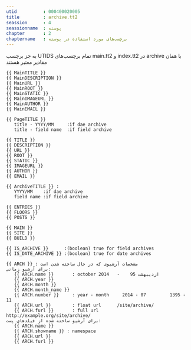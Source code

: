 ```yaml
---
utid          : 000400020005
title         : archive.tt2
seassion      : 4
seassionname  : پوسته
chapter       : 2
chaptername   : برچسب‌های مورد استفاده در پوسته
---
```



<p>به جز برچسب UTIDS تمام برچسب‌های main.tt2 و index.tt2 در archive با همان مقادیر معتبر هستند</p>

<pre><code>{{ MainTITLE }}
{{ MainDESCRIPTION }}
{{ MainURL }}
{{ MainROOT }}
{{ MainSTATIC }}
{{ MainIMAGEURL }}
{{ MainAUTHOR }}
{{ MainEMAIL }}

{{ PageTITLE }}
   title - YYYY/MM     :if dae archive
   title - field name  :if field archive

{{ TITLE }}
{{ DESCRIPTION }}
{{ URL }}
{{ ROOT }}
{{ STATIC }}
{{ IMAGEURL }}
{{ AUTHOR }}
{{ EMAIL }}

{{ ArchiveTITLE }} :
   YYYY/MM    :if dae archive
   field name :if field archive

{{ ENTRIES }}
{{ FLOORS }}
{{ POSTS }}

{{ MAIN }}
{{ SITE }}
{{ BUILD }}

{{ IS_ARCHIVE }}      :(boolean) true for field archives
{{ IS_DATE_ARCHIVE }} :(boolean) true for date archives

{{ ARCH }} : مشخصات آرشیوی که در حال ساخته شدن است
برای آرشیو زمانی:
   {{ ARCH.name }}       : october 2014   -    اردیبهشت 95
   {{ ARCH.year }}
   {{ ARCH.month }}
   {{ ARCH.month_name }}
   {{ ARCH.number }}     : year - month     2014 - 07         1395 - 11
   {{ ARCH.url }}        : float url      /site/archive/
   {{ ARCH.furl }}       : full url        http://example.org/site/archive/
برای آرشیو ساخته شده از فیلدهای پست:
   {{ ARCH.name }}
   {{ ARCH.showname }} : namespace
   {{ ARCH.url }}
   {{ ARCH.furl }}
</code></pre>


